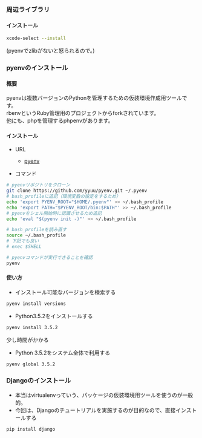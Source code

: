 ### 周辺ライブラリ

#### インストール

```sh
xcode-select --install
```
(pyenvでzlibがないと怒られるので。)

### pyenvのインストール

#### 概要

pyenvは複数バージョンのPythonを管理するための仮装環境作成用ツールです。  
rbenvというRuby管理用のプロジェクトからforkされています。  
他にも、phpを管理するphpenvがあります。  

#### インストール

* URL
    * [pyenv](https://github.com/yyuu/pyenv)

* コマンド

```sh
# pyenvリポジトリをクローン
git clone https://github.com/yyuu/pyenv.git ~/.pyenv
# bash_profileに追記（環境変数の設定をするため）
echo 'export PYENV_ROOT="$HOME/.pyenv"' >> ~/.bash_profile
echo 'export PATH="$PYENV_ROOT/bin:$PATH"' >> ~/.bash_profile
# pyenvをシェル開始時に認識させるため追記
echo 'eval "$(pyenv init -)"' >> ~/.bash_profile

# bash_profileを読み直す
source ~/.bash_profile
# 下記でも良い
# exec $SHELL

# pyenvコマンドが実行できることを確認
pyenv
```


#### 使い方

* インストール可能なバージョンを検索する

```sh
pyenv install versions
```

* Python3.5.2をインストールする


```sh
pyenv install 3.5.2
```
少し時間がかかる

* Python 3.5.2をシステム全体で利用する

```sh
pyenv global 3.5.2
```



### Djangoのインストール

* 本当はvirtualenvっていう、パッケージの仮装環境用ツールを使うのが一般的。
* 今回は、Djangoのチュートリアルを実施するのが目的なので、直接インストールする

```sh
pip install django
```
